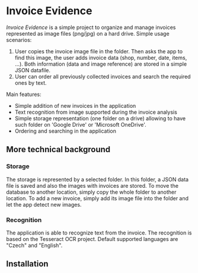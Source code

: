# Invoice Evidence

_Invoice Evidence_ is a simple project to organize and manage invoices represented as image files (png/jpg) on a hard drive. Simple usage scenarios:

1. User copies the invoice image file in the folder. Then asks the app to find this image, the user adds invoice data (shop, number, date, items, ...). Both information (data and image reference) are stored in a simple JSON datafile.
2. User can order all previously collected invoices and search the required ones by text.

Main features:

* Simple addition of new invoices in the application
* Text recognition from image supported during the invoice analysis
* Simple storage representation (one folder on a drive) allowing to have such folder on 'Google Drive' or 'Microsoft OneDrive'.
* Ordering and searching in the application 

## More technical background
### Storage

The storage is represented by a selected folder. In this folder, a JSON data file is saved and also the images with invoices are stored. To move the database to another location, simply copy the whole folder to another location. To add a new invoice, simply add its image file into the folder and let the app detect new images.

### Recognition

The application is able to recognize text from the invoice. The recognition is based on the Tesseract OCR project. Default supported languages are "Czech" and "English".

## Installation